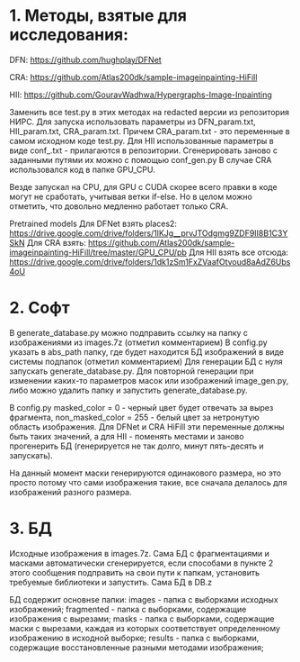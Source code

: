 # 1. Методы, взятые для исследования:

DFN: https://github.com/hughplay/DFNet

CRA: https://github.com/Atlas200dk/sample-imageinpainting-HiFill

HII: https://github.com/GouravWadhwa/Hypergraphs-Image-Inpainting

Заменить все test.py в этих методах на redacted версии из репозитория НИРС. Для запуска использовать параметры из DFN_param.txt, HII_param.txt, CRA_param.txt. Причем CRA_param.txt - это переменные в самом исходном коде test.py. Для HII использованные параметры в виде conf_<name>.txt - прилагаются в репозитории. Сгенерировать заново с заданными путями их можно с помощью conf_gen.py В случае CRA использовался код в папке GPU_CPU.

Везде запускал на CPU, для GPU с CUDA скорее всего правки в коде могут не сработать, учитывая ветки if-else. Но в целом можно отметить, что довольно медленно работает только CRA.

Pretrained models
Для DFNet взять places2: https://drive.google.com/drive/folders/1lKJg__prvJTOdgmg9ZDF9II8B1C3YSkN
Для CRA взять: https://github.com/Atlas200dk/sample-imageinpainting-HiFill/tree/master/GPU_CPU/pb
Для HII взять все отсюда: https://drive.google.com/drive/folders/1dk1zSm1FxZVaafOtvoud8aAdZ6Ubs4oU 

# 2. Софт
В generate_database.py можно подправить ссылку на папку с изображениями из images.7z (отметил комментарием) 
В config.py указать в abs_path папку, где будет находится БД изображений в виде системы подпапок (отметил комментарием)
Для генерации БД с нуля запускать generate_database.py. 
Для повторной генерации при изменении каких-то параметров масок или изображений image_gen.py, 
либо можно удалить папку и запустить generate_database.py.

В config.py masked_color = 0 - черный цвет будет отвечать за вырез фрагмента, non_masked_color = 255 - белый цвет за нетронутую область изображения. 
Для DFNet и CRA HiFill эти переменные должны быть таких значений, а для HII - поменять местами и заново прогенерить БД 
(генерируется не так долго, минут пять-десять и запускать). 

На данный момент маски генерируются одинакового размера, но это просто потому что сами изображения такие, все сначала делалось для изображений разного размера.


# 3. БД

Исходные изображения в images.7z. Сама БД с фрагментациями и масками автоматически сгенерируется, 
если способами в пункте 2 этого сообщения подправить на свои пути к папкам, установить требуемые библиотеки и запустить. Сама БД в DB.z

БД содержит основнsе папки:
images - папка с выборками исходных изображений;
fragmented - папка с выборками, содержащие изображения с вырезами;
masks - папка с выборками, содержащие маски с вырезами, каждая из которых соответствует определенному изображению в исходной выборке;
results - папка с выборками, содержащие восстановленные разными методами изображения;
